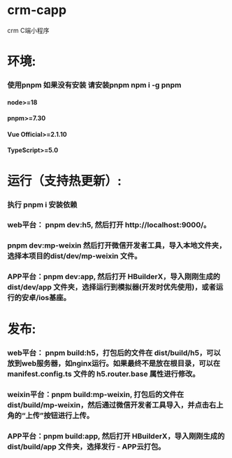 # crm-capp
crm C端小程序

# 环境:

### 使用pnpm 如果没有安装 请安装pnpm npm i -g pnpm

#### node>=18

#### pnpm>=7.30

#### Vue Official>=2.1.10

#### TypeScript>=5.0

# 运行（支持热更新）:

### 执行 pnpm i 安装依赖

### web平台： pnpm dev:h5, 然后打开 http://localhost:9000/。

### pnpm dev:mp-weixin 然后打开微信开发者工具，导入本地文件夹，选择本项目的dist/dev/mp-weixin 文件。

### APP平台：pnpm dev:app, 然后打开 HBuilderX，导入刚刚生成的dist/dev/app 文件夹，选择运行到模拟器(开发时优先使用)，或者运行的安卓/ios基座。

# 发布:

### web平台： pnpm build:h5，打包后的文件在 dist/build/h5，可以放到web服务器，如nginx运行。如果最终不是放在根目录，可以在 manifest.config.ts 文件的 h5.router.base 属性进行修改。

### weixin平台：pnpm build:mp-weixin, 打包后的文件在 dist/build/mp-weixin，然后通过微信开发者工具导入，并点击右上角的“上传”按钮进行上传。

### APP平台：pnpm build:app, 然后打开 HBuilderX，导入刚刚生成的dist/build/app 文件夹，选择发行 - APP云打包。
